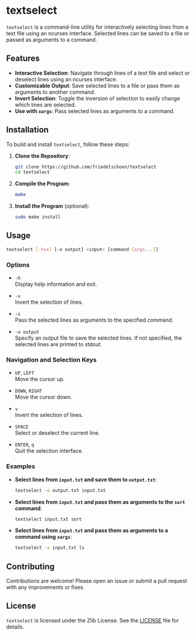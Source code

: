 # textselect

`textselect` is a command-line utility for interactively selecting lines from a text file using an ncurses interface. Selected lines can be saved to a file or passed as arguments to a command.

## Features

- **Interactive Selection**: Navigate through lines of a text file and select or deselect lines using an ncurses interface.
- **Customizable Output**: Save selected lines to a file or pass them as arguments to another command.
- **Invert Selection**: Toggle the inversion of selection to easily change which lines are selected.
- **Use with `xargs`**: Pass selected lines as arguments to a command.

## Installation

To build and install `textselect`, follow these steps:

1. **Clone the Repository**:

    ```sh
    git clone https://github.com/friedelschoen/textselect
    cd textselect
    ```

2. **Compile the Program**:

    ```sh
    make
    ```

3. **Install the Program** (optional):

    ```sh
    sudo make install
    ```

## Usage

```sh
textselect [-hvx] [-o output] <input> [command [args...]]
```

### Options

- `-h`  
  Display help information and exit.

- `-v`  
  Invert the selection of lines.

- `-x`  
  Pass the selected lines as arguments to the specified command.

- `-o output`  
  Specify an output file to save the selected lines. If not specified, the selected lines are printed to stdout.

### Navigation and Selection Keys

- `UP`, `LEFT`  
  Move the cursor up.

- `DOWN`, `RIGHT`  
  Move the cursor down.

- `v`  
  Invert the selection of lines.

- `SPACE`  
  Select or deselect the current line.

- `ENTER`, `q`  
  Quit the selection interface.

### Examples

- **Select lines from `input.txt` and save them to `output.txt`**:

    ```sh
    textselect -o output.txt input.txt
    ```

- **Select lines from `input.txt` and pass them as arguments to the `sort` command**:

    ```sh
    textselect input.txt sort
    ```

- **Select lines from `input.txt` and pass them as arguments to a command using `xargs`**:

    ```sh
    textselect -x input.txt ls
    ```

## Contributing

Contributions are welcome! Please open an issue or submit a pull request with any improvements or fixes.

## License

`textselect` is licensed under the Zlib License. See the [LICENSE](LICENSE) file for details.
